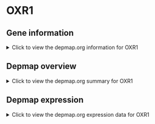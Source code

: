 <h1>OXR1</h1>

<h2>Gene information</h2>
<details>
  <summary>Click to view the depmap.org information for OXR1</summary>
  <iframe src="https://depmap.org/portal/gene/OXR1?tab=about" style="border:none;width:100%;height:800px"></iframe>
</details>

<h2>Depmap overview</h2>
<details>
  <summary>Click to view the depmap.org summary for OXR1</summary>
  <iframe src="https://depmap.org/portal/gene/OXR1?tab=overview" style="border:none;width:100%;height:800px"></iframe>
</details>

<h2>Depmap expression</h2>
<details>
  <summary>Click to view the depmap.org expression data for OXR1</summary>
  <iframe src="https://depmap.org/portal/gene/OXR1?tab=characterization" style="border:none;width:100%;height:800px"></iframe>
</details>


<!--
<h2>Reactome Pathway diagram</h2>
PNAME
-->


